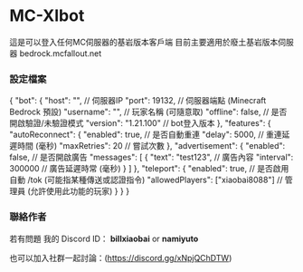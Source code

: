 # MC-XIbot
這是可以登入任何MC伺服器的基岩版本客戶端
目前主要適用於廢土基岩版本伺服器
bedrock.mcfallout.net

### 設定檔案
{
  "bot": {
    "host": "",         // 伺服器IP
    "port": 19132,      // 伺服器端點 (Minecraft Bedrock 預設)
    "username": "",     // 玩家名稱 (可隨意取)
    "offline": false,   // 是否開啟驗證/未驗證模式
    "version": "1.21.100" // bot登入版本
  },
  "features": {
    "autoReconnect": {
      "enabled": true,  // 是否自動重連
      "delay": 5000,    // 重連延遲時間 (毫秒)
      "maxRetries": 20  // 嘗試次數
    },
    "advertisement": {
      "enabled": false, // 是否開啟廣告
      "messages": [
        {
          "text": "test123", // 廣告內容
          "interval": 300000 // 廣告延遲時常 (毫秒)
        }
      ]
    },
    "teleport": {
      "enabled": true,  // 是否啟用自動 /tok (可能指某種傳送或認證指令)
      "allowedPlayers": ["xiaobai8088"] // 管理員 (允許使用此功能的玩家)
    }
  }
}
### 聯絡作者
若有問題 我的 Discord ID： **billxiaobai** or **namiyuto**

也可以加入社群一起討論：(https://discord.gg/xNpjQChDTW)
